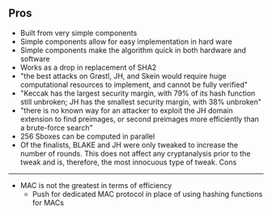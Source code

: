 Pros
----

- Built from very simple components
- Simple components allow for easy implementation in hard ware
- Simple components make the algorithm quick in both hardware and software
- Works as a drop in replacement of SHA2
- "the best attacks on Grøstl, JH, and Skein would require huge computational resources to implement, and cannot be fully verified"
- "Keccak has the largest security margin, with 79% of its hash function still unbroken; JH has the smallest security margin, with 38% unbroken"
- "there is no known way for an attacker to exploit the JH domain extension to find preimages, or second preimages more efficiently than a brute-force search"
- 256 Sboxes can be computed in parallel
- Of the finalists, BLAKE and JH were only tweaked to increase the number of rounds. This does not affect any cryptanalysis prior to the tweak and is, therefore, the most innocuous type of tweak. 
Cons
----

- MAC is not the greatest in terms of efficiency
	- Push for dedicated MAC protocol in place of using hashing functions for MACs
